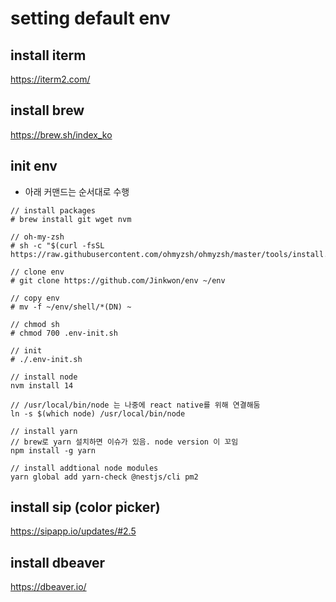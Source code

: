 # setting default env

## install iterm
https://iterm2.com/


## install brew
https://brew.sh/index_ko


## init env
- 아래 커맨드는 순서대로 수행
```
// install packages
# brew install git wget nvm

// oh-my-zsh
# sh -c "$(curl -fsSL https://raw.githubusercontent.com/ohmyzsh/ohmyzsh/master/tools/install.sh)"

// clone env
# git clone https://github.com/Jinkwon/env ~/env

// copy env
# mv -f ~/env/shell/*(DN) ~

// chmod sh
# chmod 700 .env-init.sh

// init
# ./.env-init.sh

// install node
nvm install 14

// /usr/local/bin/node 는 나중에 react native를 위해 연결해둠
ln -s $(which node) /usr/local/bin/node

// install yarn
// brew로 yarn 설치하면 이슈가 있음. node version 이 꼬임
npm install -g yarn

// install addtional node modules
yarn global add yarn-check @nestjs/cli pm2
```


## install sip (color picker)
https://sipapp.io/updates/#2.5


## install dbeaver
https://dbeaver.io/

